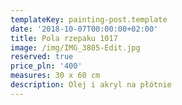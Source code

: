```yaml
---
templateKey: painting-post.template
date: '2018-10-07T00:00:00+02:00'
title: Pola rzepaku 1017
image: /img/IMG_3805-Edit.jpg
reserved: true
price_pln: '400'
measures: 30 x 60 cm
description: Olej i akryl na płótnie
---
```


